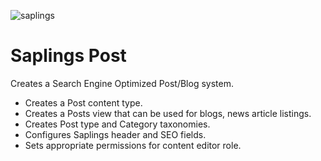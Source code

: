 ![saplings](https://github.com/kanopi/saplings/assets/5177009/a6377e32-deb2-49d8-873a-f3dd5a36fa7c)

# Saplings Post

Creates a Search Engine Optimized Post/Blog system.

- Creates a Post content type.
- Creates a Posts view that can be used for blogs, news article listings.
- Creates Post type and Category taxonomies.
- Configures Saplings header and SEO fields.
- Sets appropriate permissions for content editor role.
